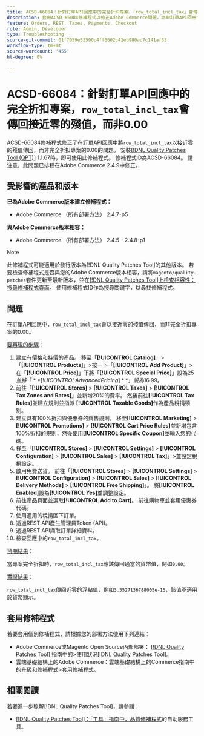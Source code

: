 ```yaml
---
title: ACSD-66084：針對訂單API回應中的完全折扣專案，「row_total_incl_tax」會傳回接近零的殘值，而不是0.00
description: 套用ACSD-66084修補程式以修正Adobe Commerce問題，亦即訂單API回應中，「row_total_incl_tax」傳回幾乎零的殘值，而非0.00完全折扣的專案。
feature: Orders, REST, Taxes, Payments, Checkout
role: Admin, Developer
type: Troubleshooting
source-git-commit: 01f7059e53590c4ff6602c41eb980ac7c141af33
workflow-type: tm+mt
source-wordcount: '455'
ht-degree: 0%

---
```



# ACSD-66084：針對訂單API回應中的完全折扣專案，`row_total_incl_tax`會傳回接近零的殘值，而非0.00

ACSD-66084修補程式修正了在訂單API回應中將`row_total_incl_tax`以接近零的殘值傳回，而非完全折扣專案的0.00的問題。 安裝[[!DNL Quality Patches Tool (QPT)]](/help/tools/quality-patches-tool/quality-patches-tool-to-self-serve-quality-patches.md) 1.1.67時，即可使用此修補程式。 修補程式ID為ACSD-66084。 請注意，此問題已排程在Adobe Commerce 2.4.9中修正。

## 受影響的產品和版本

**已為Adobe Commerce版本建立修補程式：**

* Adobe Commerce （所有部署方法） 2.4.7-p5

**與Adobe Commerce版本相容：**

* Adobe Commerce （所有部署方法） 2.4.5 - 2.4.8-p1

>[!NOTE]
>
>此修補程式可能適用於發行版本為[!DNL Quality Patches Tool]的其他版本。 若要檢查修補程式是否與您的Adobe Commerce版本相容，請將`magento/quality-patches`套件更新至最新版本，並在[[!DNL Quality Patches Tool]上檢查相容性：搜尋修補程式頁面](https://experienceleague.adobe.com/tools/commerce-quality-patches/index.html?lang=zh-Hant)。 使用修補程式ID作為搜尋關鍵字，以尋找修補程式。

## 問題

在訂單API回應中，`row_total_incl_tax`會以接近零的殘值傳回，而非完全折扣專案的0.00。

<u>要再現的步驟</u>：

1. 建立有價格和特價的產品。 移至「**[!UICONTROL Catalog]**」>「**[!UICONTROL Products]**」>按一下「**[!UICONTROL Add Product]**」>在「**[!UICONTROL Price]**」下將「**[!UICONTROL Special Price]**」設為$25並將「**[!UICONTROL Advanced Pricing]**」設為$16.99。
1. 前往「**[!UICONTROL Stores]** > **[!UICONTROL Taxes]** > **[!UICONTROL Tax Zones and Rates]**」並新增20%的費率。 然後前往&#x200B;**[!UICONTROL Tax Rules]**&#x200B;並建立規則並指派
   **[!UICONTROL Taxable Goods]**&#x200B;作為產品稅捐類別。
1. 建立具有100%折扣與優惠券的銷售規則。 移至&#x200B;**[!UICONTROL Marketing]** > **[!UICONTROL Promotions]** > **[!UICONTROL Cart Price Rules]**&#x200B;並新增包含100%折扣的規則，然後使用&#x200B;**[!UICONTROL Specific Coupon]**&#x200B;並輸入您的代碼。
1. 移至「**[!UICONTROL Stores]** > **[!UICONTROL Settings]** > **[!UICONTROL Configuration]** > **[!UICONTROL Sales]** > **[!UICONTROL Tax]**」>並設定稅捐設定。
1. 啟用免費送貨。 前往「**[!UICONTROL Stores]** > **[!UICONTROL Settings]** > **[!UICONTROL Configuration]** > **[!UICONTROL Sales]** > **[!UICONTROL Delivery Methods]** > **[!UICONTROL Free Shipping]**」。 將&#x200B;**[!UICONTROL Enabled]**&#x200B;設為&#x200B;**[!UICONTROL Yes]**&#x200B;並調整設定。
1. 前往產品頁面並選取&#x200B;**[!UICONTROL Add to Cart]**。 前往購物車並套用優惠券代碼。
1. 使用適用的稅捐區下訂單。
1. 透過REST API產生管理員Token (API)。
1. 透過REST API擷取訂單詳細資料。
1. 檢查回應中的`row_total_incl_tax`。

<u>預期結果</u>：

當專案完全折扣時，`row_total_incl_tax`應該傳回適當的貨幣值，例如`0.00`。

<u>實際結果</u>：

`row_total_incl_tax`傳回近零的浮點值，例如`3.5527136788005e-15`，該值不適用於貨幣顯示。

## 套用修補程式

若要套用個別修補程式，請根據您的部署方法使用下列連結：

* Adobe Commerce或Magento Open Source內部部署： [[!DNL Quality Patches Tool] 指南中的](/help/tools/quality-patches-tool/usage.md)>使用狀況[!DNL Quality Patches Tool]。
* 雲端基礎結構上的Adobe Commerce：雲端基礎結構上的Commerce指南中的[升級和修補程式>套用修補程式](https://experienceleague.adobe.com/docs/commerce-cloud-service/user-guide/develop/upgrade/apply-patches.html?lang=zh-Hant)。

## 相關閱讀

若要進一步瞭解[!DNL Quality Patches Tool]，請參閱：

* [[!DNL Quality Patches Tool]：「工具」指南中，品質修補程式](/help/tools/quality-patches-tool/quality-patches-tool-to-self-serve-quality-patches.md)的自助服務工具。
